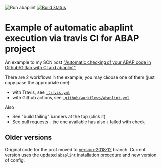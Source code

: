 ![Run abaplint](https://github.com/sbcgua/abaplinted_sample/workflows/Run%20abaplint/badge.svg)
[![Build Status](https://travis-ci.org/Pruebas-test/ABAPLINTED.svg?branch=master)](https://travis-ci.org/github/Pruebas-test/ABAPLINTED)

# Example of automatic abaplint execution via travis CI for ABAP project

An example to my SCN post ["Automatic checking of your ABAP code in Github/Gitlab with CI and abaplint"](https://blogs.sap.com/2018/12/25/automatic-checking-of-your-abap-code-in-githubgitlab-with-ci-and-abaplint
)


There are 2 workflows in the example, you may choose one of them (just copy pase the appropriate one):
- with Travis, see [`.travis.yml`](.travis.yml)
- with Github actions, see [`.github/workflows/abaplint.yml`](.github/workflows/abaplint.yml)

Also

- See "build failing" banners at the top (click it)
- See pull requests - the one available has also a failed with check

## Older versions

Original code for the post moved to [version-2018-12](https://github.com/sbcgua/abaplinted_sample/tree/version-2018-12) branch. Current version uses the updated `abaplint` installation procedure and new version of config.
